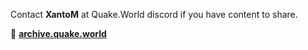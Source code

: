Contact **XantoM** at Quake.World discord if you have content to share.

🔗 [**archive.quake.world**](https://archive.quake.world)

